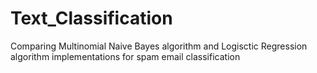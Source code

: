 # Text_Classification
 Comparing Multinomial Naive Bayes algorithm and Logisctic Regression algorithm implementations for spam email classification

